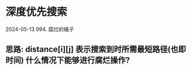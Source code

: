 

# 深度优先搜索

2024-05-13 
994. 腐烂的橘子

思路: distance[i][j] 表示搜索到时所需最短路径(也即时间)
什么情况下能够进行腐烂操作?
- 
```C++

```